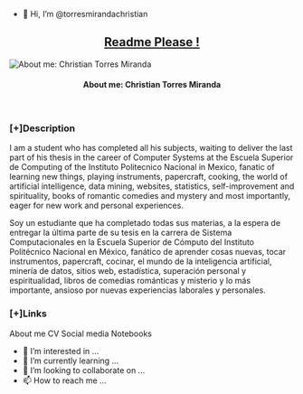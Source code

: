 - 👋 Hi, I’m @torresmirandachristian

<h2 align="center"><u>Readme Please !</u></h2>

![About me: Christian Torres Miranda](https://stickershop.line-scdn.net/stickershop/v1/product/12104534/LINEStorePC/main.png;compress=true)
<h4 align="center"> About me: Christian Torres Miranda </h4>

<p align="center">
<br>
</p>

### [+]Description
I am a student who has completed all his subjects, waiting to deliver the last part of his thesis in the career of Computer Systems at the Escuela Superior de Computing of the Instituto Politecnico Nacional in Mexico, fanatic of learning new things, playing instruments, papercraft, cooking, the world of artificial intelligence, data mining, websites, statistics, self-improvement and spirituality, books of romantic comedies and mystery and most importantly, eager for new work and personal experiences. 



Soy un estudiante que ha completado todas sus materias, a la espera de entregar la última parte de su tesis en la carrera de Sistema Computacionales en la Escuela Superior de Cómputo del Instituto Politécnico Nacional en México, fanático de aprender cosas nuevas, tocar instrumentos, papercraft, cocinar, el mundo de la inteligencia artificial, minería de datos, sitios web, estadística, superación personal y espiritualidad, libros de comedias románticas y misterio y lo más importante, ansioso por nuevas experiencias laborales y personales.

### [+]Links

About me
CV
Social media
Notebooks



- 👀 I’m interested in ...
- 🌱 I’m currently learning ...
- 💞️ I’m looking to collaborate on ...
- 📫 How to reach me ...
